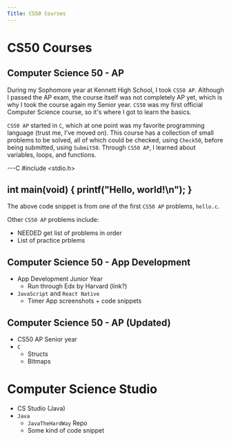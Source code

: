 ```yaml
---
Title: CS50 Courses
---
```


# CS50 Courses

## Computer Science 50 - AP

During my Sophomore year at Kennett High School, I took `CS50 AP`. 
Although I passed the AP exam, the course itself was not completely AP yet, which is why I took the course again my Senior year.
`CS50` was my first official Computer Science course, so it's where I got to learn the basics. 

`CS50 AP` started in `C`, which at one point was my favorite programming language (trust me, I've moved on).
This course has a collection of small problems to be solved, all of which could be checked, using `Check50`, before being submitted, using `Submit50`.
Through `CS50 AP`, I learned about variables, loops, and functions. 

---C
#include <stdio.h>

int main(void)
{
    printf("Hello, world!\n");
}
---

The above code snippet is from one of the first `CS50 AP` problems, `hello.c`.

Other `CS50 AP` problems include:
* NEEDED get list of problems in order
* List of practice prblems


## Computer Science 50 - App Development

* App Development Junior Year
   * Run through Edx by Harvard (link?)
* `JavaScript` and `React Native`
   * Timer App screenshots + code snippets

## Computer Science 50 - AP (Updated)

* CS50 AP Senior year
* `C`
    * Structs
    * Bitmaps

# Computer Science Studio

* CS Studio (Java)
* `Java`
   * `JavaTheHardWay` Repo
   * Some kind of code snippet